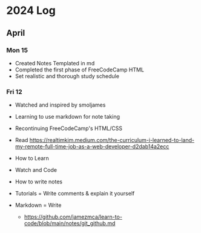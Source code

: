 # 2024 Log

## April

### Mon 15
- Created Notes Templated in md
- Completed the first phase of FreeCodeCamp HTML
- Set realistic and thorough study schedule


### Fri 12
- Watched and inspired by smoljames
- Learning to use markdown for note taking
- Recontinuing FreeCodeCamp's HTML/CSS


- Read https://realtimkim.medium.com/the-curriculum-i-learned-to-land-my-remote-full-time-job-as-a-web-developer-d2dab14a2ecc
- How to Learn
- Watch and Code


- How to write notes
-   Tutorials = Write comments & explain it yourself
-  Markdown = Write
    - https://github.com/jamezmca/learn-to-code/blob/main/notes/git_github.md

    

